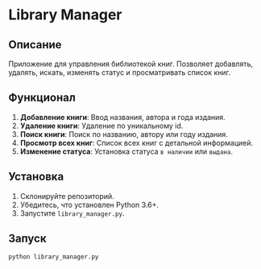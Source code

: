 # Library Manager

## Описание
Приложение для управления библиотекой книг. Позволяет добавлять, удалять, искать, изменять статус и просматривать список книг.

## Функционал
1. **Добавление книги**: Ввод названия, автора и года издания.
2. **Удаление книги**: Удаление по уникальному id.
3. **Поиск книги**: Поиск по названию, автору или году издания.
4. **Просмотр всех книг**: Список всех книг с детальной информацией.
5. **Изменение статуса**: Установка статуса `в наличии` или `выдана`.

## Установка
1. Склонируйте репозиторий.
2. Убедитесь, что установлен Python 3.6+.
3. Запустите `library_manager.py`.

## Запуск
```bash
python library_manager.py

